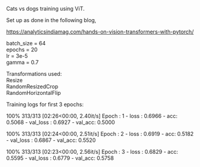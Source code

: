 
Cats vs dogs training using ViT.   
  
Set up as done in the following blog,  
  
https://analyticsindiamag.com/hands-on-vision-transformers-with-pytorch/  
  
batch_size = 64  
epochs = 20  
lr = 3e-5  
gamma = 0.7  
  
Transformations used:  
Resize  
RandomResizedCrop   
RandomHorizontalFlip  

Training logs for first 3 epochs: 

100%
313/313 [02:26<00:00, 2.40it/s]
Epoch : 1 - loss : 0.6966 - acc: 0.5068 - val_loss : 0.6927 - val_acc: 0.5000

100%
313/313 [02:24<00:00, 2.51it/s]
Epoch : 2 - loss : 0.6919 - acc: 0.5182 - val_loss : 0.6867 - val_acc: 0.5520

100%
313/313 [02:23<00:00, 2.56it/s]
Epoch : 3 - loss : 0.6829 - acc: 0.5595 - val_loss : 0.6779 - val_acc: 0.5758


